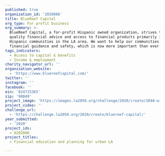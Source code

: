 ```yaml
---
published: true
organization_id: '2020086'
title: BlueReef Capital
org_type: For profit business
org_summary: >-
  BlueReef Capital, a for-profit Hispanic owned organization, strives to offer
  quality financial advice and access to financial products primarily in
  Hispanic communities in the LA area. We want to help our communities through
  financial guidance and safety, which is now more important than ever. 
tags_indicators:
  - Access to capital & benefits
  - Income & employment
charity_navigator_url: ''
organization_website:
  - 'https://www.bluereefcapital.com/'
twitter: ''
instagram: ''
facebook: ''
ein: '824715365'
zip: '90049'
project_image: 'https://images.la2050.org/challenge/2020/create/2048-wide/bluereef-capital.jpg'
project_video: ''
challenge_url:
  - 'https://challenge.la2050.org/2020/create/bluereef-capital/'
year_submitted:
  - '2020'
project_ids:
  - 0202086
project_titles:
  - Financial education and planning for urban LA

---
```


